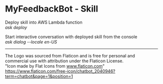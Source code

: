 # MyFeedbackBot - Skill

Deploy skill into AWS Lambda function  
*ask deploy*

Start interactive conversation with deployed skill from the console  
*ask dialog --locale en-US*

----------

The Logo was sourced from Flaticon and is free for personal and commercial use with attribution under the Flaticon License.  
"Icon made by Flat Icons from www.flaticon.com"  
https://www.flaticon.com/free-icon/chatbot_2040946?term=chatbot&page=1&position=1  
